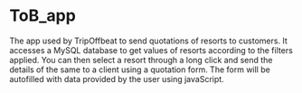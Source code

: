 # ToB_app
The app used by TripOffbeat to send quotations of resorts to customers.
It accesses a MySQL database to get values of resorts according to the filters applied.
You can then select a resort through a long click and send the details of the same to a client using a quotation form.
The form will be autofilled with data provided by the user using javaScript.
